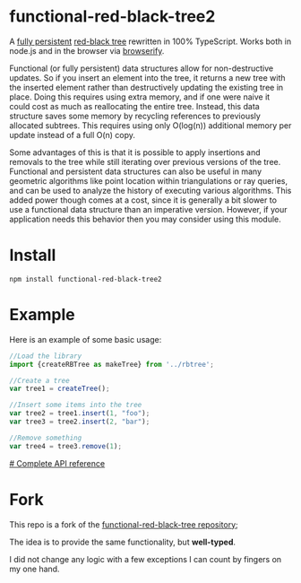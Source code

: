 functional-red-black-tree2
=========================
A [fully persistent](http://en.wikipedia.org/wiki/Persistent_data_structure) [red-black tree](http://en.wikipedia.org/wiki/Red%E2%80%93black_tree) rewritten in 100% TypeScript.  Works both in node.js and in the browser via [browserify](http://browserify.org/).

Functional (or fully persistent) data structures allow for non-destructive updates.  So if you insert an element into the tree, it returns a new tree with the inserted element rather than destructively updating the existing tree in place.  Doing this requires using extra memory, and if one were naive it could cost as much as reallocating the entire tree.  Instead, this data structure saves some memory by recycling references to previously allocated subtrees.  This requires using only O(log(n)) additional memory per update instead of a full O(n) copy.

Some advantages of this is that it is possible to apply insertions and removals to the tree while still iterating over previous versions of the tree.  Functional and persistent data structures can also be useful in many geometric algorithms like point location within triangulations or ray queries, and can be used to analyze the history of executing various algorithms.  This added power though comes at a cost, since it is generally a bit slower to use a functional data structure than an imperative version.  However, if your application needs this behavior then you may consider using this module.

# Install

    npm install functional-red-black-tree2

# Example

Here is an example of some basic usage:

```Typescript
//Load the library
import {createRBTree as makeTree} from '../rbtree';

//Create a tree
var tree1 = createTree();

//Insert some items into the tree
var tree2 = tree1.insert(1, "foo");
var tree3 = tree2.insert(2, "bar");

//Remove something
var tree4 = tree3.remove(1);
```

[# Complete API reference](docs/globals.md)

# Fork

This repo is a fork of the [functional-red-black-tree repository](https://github.com/mikolalysenko/functional-red-black-tree);

The idea is to provide the same functionality, but **well-typed**.

I did not change any logic with a few exceptions I can count by fingers on my one hand.
